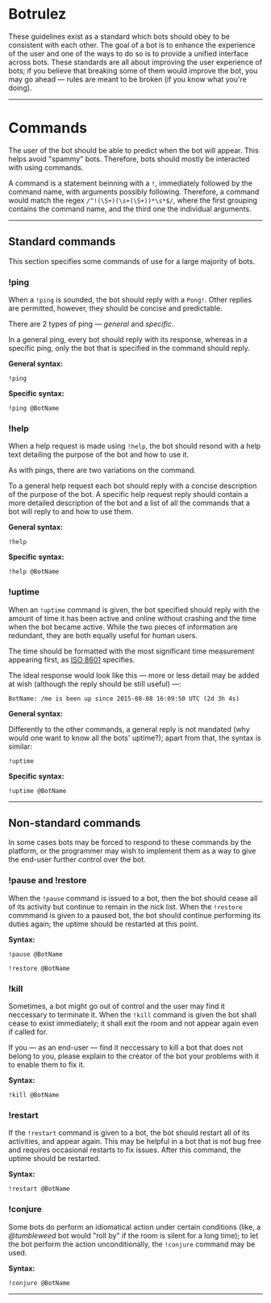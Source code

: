 # Botrulez

These guidelines exist as a standard which bots should obey to be consistent
with each other. The goal of a bot is to enhance the experience of the user
and one of the ways to do so is to provide a unified interface across bots.
These standards are all about improving the user experience of bots; if you
believe that breaking some of them would improve the bot, you may go ahead —
rules are meant to be broken (if you know what you're doing).

***

# Commands

The user of the bot should be able to predict when the bot will appear. This
helps avoid "spammy" bots. Therefore, bots should mostly be interacted with
using commands. 

A command is a statement beinning with a `!`, immediately followed by the
command name, with arguments possibly following. Therefore, a command would
match the regex `/^!(\S+)(\s+(\S+))*\s*$/`, where the first grouping contains
the command name, and the third one the individual arguments.

***

## Standard commands

This section specifies some commands of use for a large majority of bots.

### !ping
When a `!ping` is sounded, the bot should reply with a `Pong!`. Other replies
are permitted, however, they should be concise and predictable.

There are 2 types of ping — *general* and *specific*.

In a general ping, every bot should reply with its response, whereas in a
specific ping, only the bot that is specified in the command should reply.

**General syntax:**

    !ping

**Specific syntax:**

    !ping @BotName

### !help
When a help request is made using `!help`, the bot should resond with a help
text detailing the purpose of the bot and how to use it.

As with pings, there are two variations on the command.

To a general help request each bot should reply with a concise description of
the purpose of the bot. A specific help request reply should contain a more
detailed description of the bot and a list of all the commands that a bot
will reply to and how to use them.

**General syntax:**

    !help

**Specific syntax:**

    !help @BotName

### !uptime
When an `!uptime` command is given, the bot specified should reply with the
amount of time it has been active and online without crashing and the time
when the bot became active. While the two pieces of information are
redundant, they are both equally useful for human users.

The time should be formatted with the most significant time measurement
appearing first, as [ISO 8601](http://xkcd.com/1179/) specifies.

The ideal response would look like this — more or less detail may be added
at wish (although the reply should be still useful) —:

    BotName: /me is been up since 2015-08-08 16:09:50 UTC (2d 3h 4s)

**General syntax:**

Differently to the other commands, a general reply is not mandated (why would
one want to know all the bots' uptime?); apart from that, the syntax is
similar:

    !uptime

**Specific syntax:**

    !uptime @BotName

***

## Non-standard commands

In some cases bots may be forced to respond to these commands by the platform,
or the programmer may wish to implement them as a way to give the end-user
further control over the bot.

### !pause and !restore
When the `!pause` command is issued to a bot, then the bot should cease all
of its activity but continue to remain in the nick list. When the `!restore`
commmand is given to a paused bot, the bot should continue performing its
duties again; the uptime should be restarted at this point.

**Syntax:**

    !pause @BotName

    !restore @BotName

### !kill
Sometimes, a bot might go out of control and the user may find it neccessary
to terminate it. When the `!kill` command is given the bot shall cease to
exist immediately; it shall exit the room and not appear again even if called
for.

If you — as an end-user — find it neccessary to kill a bot that does not
belong to you, please explain to the creator of the bot your problems with it
to enable them to fix it.

**Syntax:**

    !kill @BotName

### !restart
If the `!restart` command is given to a bot, the bot should restart all of
its activities, and appear again. This may be helpful in a bot that is not
bug free and requires occasional restarts to fix issues. After this command,
the uptime should be restarted.

**Syntax:**

    !restart @BotName

### !conjure
Some bots do perform an idiomatical action under certain conditions (like,
a *@tumbleweed* bot would "roll by" if the room is silent for a long time);
to let the bot perform the action unconditionally, the `!conjure` command
may be used.

**Syntax:**

    !conjure @BotName

***
